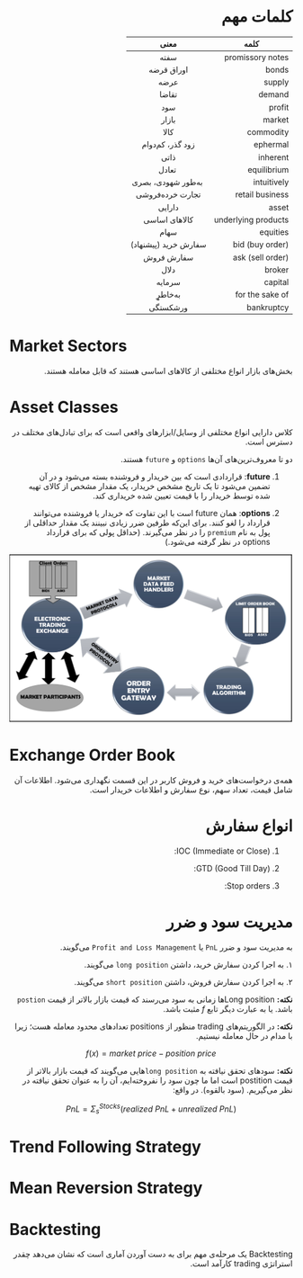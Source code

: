 <div dir='rtl'>

# کلمات مهم

| کلمه | معنی| 
| ------------- |:-------------:|
| promissory notes | سفته |
| bonds | اوراق قرضه |
| supply | عرضه |
| demand | تقاضا |
| profit | سود |
| market | بازار |
| commodity | کالا |
| ephermal |  زود گذر، کم‌دوام | 
| inherent | ذاتی |
| equilibrium‌ |‌ تعادل |
| intuitively |‌ به‌طور شهودی، بصری | 
| retail business | تجارت خرده‌فروشی | 
| asset | دارایی |
| underlying products | کالاهای اساسی | 
| equities | سهام |  
| bid (buy order) | سفارش خرید (پیشنهاد) | 
| ask (sell order) | سفارش فروش | 
| broker | دلال |
| capital | سرمایه | 
| for the sake of | به‌خاطرِِِِِِِ | 
| bankruptcy | ورشکستگی | 






<div dir=ltr>

# Market Sectors

</div>
بخش‌های بازار انواع مختلفی از کالاهای اساسی هستند که قابل معامله هستند.

<div dir=ltr>

# Asset Classes

</div>
 کلاس دارایی انواع مختلفی از وسایل/ابزارهای واقعی است که برای تبادل‌های مختلف در دسترس است.
 
 دو تا معروف‌ترین‌های آن‌ها `options` و `future` هستند.

 1. **future**: قراردادی است که بین خریدار و فروشنده بسته می‌شود و در آن تضمین می‌شود تا یک تاریخ مشخص خریدار، یک مقدار مشخص از کالای تهیه شده توسط خریدار را با قیمت تعیین شده خریداری کند.

2. **options**: همان future است با این تفاوت که خریدار یا فروشنده می‌توانند قرارداد را لغو کنند. برای این‌که طرفین ضرر زیادی نبینند یک مقدار حداقلی از پول به نام `premium` را در نظر می‌گیرند. (حداقل پولی که برای قرارداد options در نظر گرفته می‌شود.)


![شکل کلی](img/1.png)

<div dir=ltr>

# Exchange Order Book

</div>
همه‌ی درخواست‌های خرید و فروش کاربر در این قسمت نگهداری می‌شود. اطلاعات آن شامل قیمت، تعداد  سهم، نوع سفارش و اطلاعات خریدار است.


# انواع سفارش

1. IOC (Immediate or Close): 

2. GTD (Good Till Day):

3. Stop orders:

# مدیریت سود و ضرر

به مدیریت سود و ضرر `PnL` یا `Profit and Loss Management` می‌گویند.


۱. به اجرا کردن سفارش خرید، داشتن `long position` می‌گویند. 

۲. به اجرا کردن سفارش فروش، داشتن `short position` می‌گویند.

**نکته:** Long positionها  زمانی  به سود می‌رسند که قیمت بازار بالاتر از قیمت `postion` باشد. یا به عبارت دیگر تابع $f$ مثبت باشد.

**نکته:** در الگوریتم‌های trading منظور از positions تعدادهای محدود معامله هست؛ زیرا با مدام در حال معامله نیستیم.

<div dir=ltr>

$$f(x) = market\: price - position\: price$$
</div>

**نکته:** سودهای تحقق نیافته به `long position`هایی می‌گویند که قیمت بازار بالاتر از قیمت postition است اما ما چون سود را نفروخته‌ایم، آن را به عنوان تحقق نیافته در نظر می‌گیریم. (سود بالقوه). در واقع:


<div dir=ltr>

$$PnL = \Sigma_{s}^{Stocks} (realized\: PnL + unrealized\: PnL) $$
</div>

<div dir=ltr>

# Trend Following Strategy
</div>

<div dir=ltr>

# Mean Reversion Strategy
</div>

<div dir=ltr>

# Backtesting
</div>

Backtesting یک مرحله‌ی مهم برای به دست آوردن آماری است که نشان می‌دهد چقدر استراتژی trading کارآمد است.
</div>

